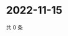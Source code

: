 # 2022-11-15

共 0 条

<!-- BEGIN WEIBO -->
<!-- 最后更新时间 Tue Nov 15 2022 22:01:11 GMT+0800 (China Standard Time) -->

<!-- END WEIBO -->
